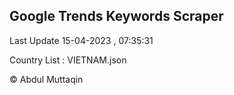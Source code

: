 

## Google Trends Keywords Scraper 
 
Last Update 15-04-2023 , 07:35:31

Country List :
VIETNAM.json



© Abdul Muttaqin 
